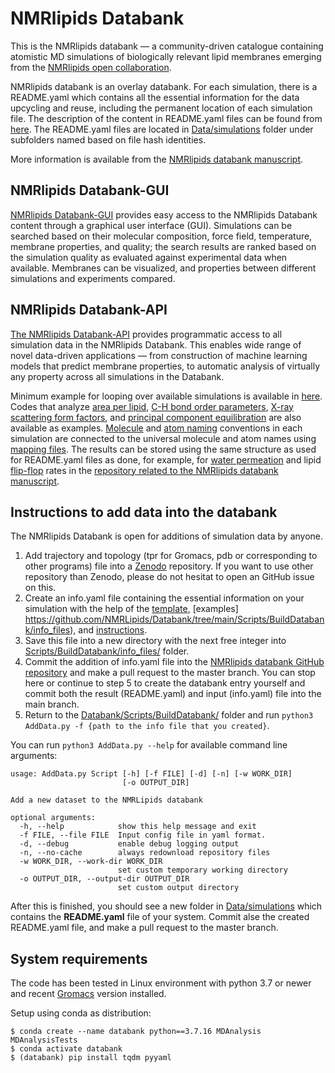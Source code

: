 # NMRlipids Databank 
This is the NMRlipids databank &mdash; a community-driven catalogue containing atomistic MD simulations of biologically relevant lipid membranes emerging from the [NMRlipids open collaboration](http://nmrlipids.blogspot.com/2021/03/second-online-meeting-on-nmrlipids.html). 

NMRlipids databank is an overlay databank. For each simulation, there is a README.yaml which contains all the essential information for the data upcycling and reuse, including the permanent location of each simulation file. The description of the content in README.yaml files can be found from [here](https://github.com/NMRLipids/Databank/blob/main/Scripts/BuildDatabank/info_files/README.md). The README.yaml files are located in [Data/simulations](https://github.com/NMRLipids/Databank/tree/main/Data/Simulations) folder under subfolders named based on file hash identities. 

More information is available from the [NMRlipids databank manuscript](https://doi.org/10.26434/chemrxiv-2023-jrpwm).

## NMRlipids Databank-GUI
[NMRlipids Databank-GUI](https://databank.nmrlipids.fi/) provides easy access to the NMRlipids Databank content
through a graphical user interface (GUI). Simulations can be searched based on their molecular composition, force field,
temperature, membrane properties, and quality; the search results are ranked based on the simulation quality as evaluated
against experimental data when available. Membranes can be visualized, and properties between different simulations and
experiments compared.

## NMRlipids Databank-API
[The NMRlipids Databank-API](https://github.com/NMRLipids/Databank/tree/main/Scripts) provides programmatic access to all simulation data in the NMRlipids Databank. This enables wide range of novel data-driven applications &mdash; from construction of machine learning models that predict membrane properties, to automatic analysis of virtually any property across all simulations in the Databank. 

Minimum example for looping over available simulations is available in [here](https://github.com/NMRLipids/Databank/blob/main/Scripts/AnalyzeDatabank/template.ipynb). Codes that analyze [area per lipid](https://github.com/NMRLipids/Databank/blob/main/Scripts/AnalyzeDatabank/calcAPL.py), [C-H bond order parameters](https://github.com/NMRLipids/Databank/blob/main/Scripts/AnalyzeDatabank/calcOrderParameters.py), [X-ray scattering form factors](https://github.com/NMRLipids/Databank/blob/main/Scripts/AnalyzeDatabank/calc_FormFactors.py), and [principal component equilibration](https://github.com/NMRLipids/Databank/blob/main/Scripts/AnalyzeDatabank/NMRPCA_timerelax.py) are also available as examples. [Molecule](https://github.com/NMRLipids/Databank/tree/main/Scripts/BuildDatabank/info_files#composition-compulsory) and [atom naming](https://nmrlipids.blogspot.com/2022/04/new-yaml-format-of-mapping-files.html) conventions in each simulation are connected to the universal molecule and atom names using [mapping files](https://github.com/NMRLipids/Databank/tree/main/Scripts/BuildDatabank/mapping_files). The results can be stored using the same structure as used for README.yaml files as done, for example, for [water permeation](https://github.com/NMRLipids/DataBankManuscript/tree/main/Data/MD-PERMEATION) and lipid [flip-flop](https://github.com/NMRLipids/DataBankManuscript/tree/main/Data/Flipflops) rates in the [repository related to the NMRlipids databank manuscript](https://github.com/NMRLipids/DataBankManuscript).

## Instructions to add data into the databank

The NMRlipids Databank is open for additions of simulation data by anyone.
1. Add trajectory and topology (tpr for Gromacs, pdb or corresponding to other programs) file into a [Zenodo](www.zenodo.org) repository. If you want to use other repository than Zenodo, please do not hesitat to open an GitHub issue on this.
2. Create an info.yaml file containing the essential information on your simulation with the help of the [template](https://github.com/NMRLipids/Databank/tree/main/Scripts/BuildDatabank/info_files/info.yaml), [examples] https://github.com/NMRLipids/Databank/tree/main/Scripts/BuildDatabank/info_files), and [instructions](https://github.com/NMRLipids/Databank/blob/main/Scripts/BuildDatabank/info_files/README.md).
3. Save this file into a new directory with the next free integer into [Scripts/BuildDatabank/info_files/](https://github.com/NMRLipids/Databank/tree/main/Scripts/BuildDatabank/info_files) folder.
4. Commit the addition of info.yaml file into the [NMRlipids databank GitHub repository](https://github.com/NMRLipids/Databank) and make a pull request to the master branch. You can stop here or continue to step 5 to create the databank entry yourself and commit both the result (README.yaml) and input (info.yaml) file into the main branch.
5. Return to the [Databank/Scripts/BuildDatabank/](https://github.com/NMRLipids/Databank/tree/main/Scripts/BuildDatabank) folder and run
`python3 AddData.py -f {path to the info file that you created}`.

You can run `python3 AddData.py --help` for available command line arguments:
```
usage: AddData.py Script [-h] [-f FILE] [-d] [-n] [-w WORK_DIR]
                         [-o OUTPUT_DIR]

Add a new dataset to the NMRLipids databank

optional arguments:
  -h, --help            show this help message and exit
  -f FILE, --file FILE  Input config file in yaml format.
  -d, --debug           enable debug logging output
  -n, --no-cache        always redownload repository files
  -w WORK_DIR, --work-dir WORK_DIR
                        set custom temporary working directory
  -o OUTPUT_DIR, --output-dir OUTPUT_DIR
                        set custom output directory
```

After this is finished, you should see a new folder in [Data/simulations](https://github.com/NMRLipids/Databank/tree/main/Data/Simulations) which contains the **README.yaml** file of your system. Commit alse the created README.yaml file, and make a pull request to the master branch.

## System requirements

The code has been tested in Linux environment with python 3.7 or newer and recent [Gromacs](https://manual.gromacs.org/current/install-guide/index.html) version installed.

Setup using conda as distribution:

    $ conda create --name databank python==3.7.16 MDAnalysis MDAnalysisTests
    $ conda activate databank
    $ (databank) pip install tqdm pyyaml
